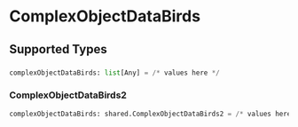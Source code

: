 # ComplexObjectDataBirds


## Supported Types

### 

```python
complexObjectDataBirds: list[Any] = /* values here */
```

### ComplexObjectDataBirds2

```python
complexObjectDataBirds: shared.ComplexObjectDataBirds2 = /* values here */
```


